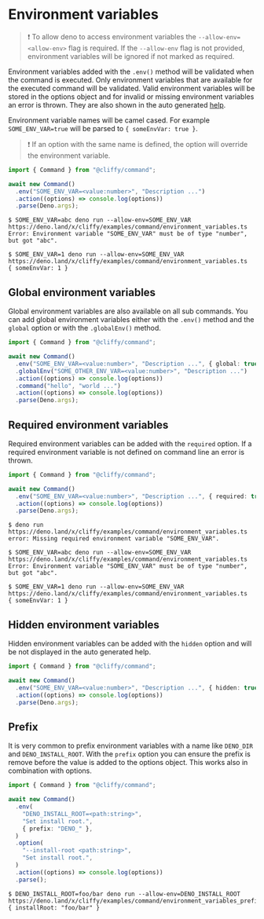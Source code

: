 # Environment variables

> ❗ To allow deno to access environment variables the `--allow-env=<allow-env>`
> flag is required. If the `--allow-env` flag is not provided, environment
> variables will be ignored if not marked as required.

Environment variables added with the `.env()` method will be validated when the
command is executed. Only environment variables that are available for the
executed command will be validated. Valid environment variables will be stored
in the options object and for invalid or missing environment variables an error
is thrown. They are also shown in the auto generated [help](./help.md).

Environment variable names will be camel cased. For example `SOME_ENV_VAR=true`
will be parsed to `{ someEnvVar: true }`.

> ❗ If an option with the same name is defined, the option will override the
> environment variable.

```typescript
import { Command } from "@cliffy/command";

await new Command()
  .env("SOME_ENV_VAR=<value:number>", "Description ...")
  .action((options) => console.log(options))
  .parse(Deno.args);
```

```console
$ SOME_ENV_VAR=abc deno run --allow-env=SOME_ENV_VAR https://deno.land/x/cliffy/examples/command/environment_variables.ts
Error: Environment variable "SOME_ENV_VAR" must be of type "number", but got "abc".

$ SOME_ENV_VAR=1 deno run --allow-env=SOME_ENV_VAR https://deno.land/x/cliffy/examples/command/environment_variables.ts
{ someEnvVar: 1 }
```

## Global environment variables

Global environment variables are also available on all sub commands. You can add
global environment variables either with the `.env()` method and the `global`
option or with the `.globalEnv()` method.

```ts
import { Command } from "@cliffy/command";

await new Command()
  .env("SOME_ENV_VAR=<value:number>", "Description ...", { global: true })
  .globalEnv("SOME_OTHER_ENV_VAR=<value:number>", "Description ...")
  .action((options) => console.log(options))
  .command("hello", "world ...")
  .action((options) => console.log(options))
  .parse(Deno.args);
```

## Required environment variables

Required environment variables can be added with the `required` option. If a
required environment variable is not defined on command line an error is thrown.

```ts
import { Command } from "@cliffy/command";

await new Command()
  .env("SOME_ENV_VAR=<value:number>", "Description ...", { required: true })
  .action((options) => console.log(options))
  .parse(Deno.args);
```

```console
$ deno run https://deno.land/x/cliffy/examples/command/environment_variables.ts
error: Missing required environment variable "SOME_ENV_VAR".

$ SOME_ENV_VAR=abc deno run --allow-env=SOME_ENV_VAR https://deno.land/x/cliffy/examples/command/environment_variables.ts
Error: Environment variable "SOME_ENV_VAR" must be of type "number", but got "abc".

$ SOME_ENV_VAR=1 deno run --allow-env=SOME_ENV_VAR https://deno.land/x/cliffy/examples/command/environment_variables.ts
{ someEnvVar: 1 }
```

## Hidden environment variables

Hidden environment variables can be added with the `hidden` option and will be
not displayed in the auto generated help.

```ts
import { Command } from "@cliffy/command";

await new Command()
  .env("SOME_ENV_VAR=<value:number>", "Description ...", { hidden: true })
  .action((options) => console.log(options))
  .parse(Deno.args);
```

## Prefix

It is very common to prefix environment variables with a name like `DENO_DIR`
and `DENO_INSTALL_ROOT`. With the `prefix` option you can ensure the prefix is
remove before the value is added to the options object. This works also in
combination with options.

```typescript
import { Command } from "@cliffy/command";

await new Command()
  .env(
    "DENO_INSTALL_ROOT=<path:string>",
    "Set install root.",
    { prefix: "DENO_" },
  )
  .option(
    "--install-root <path:string>",
    "Set install root.",
  )
  .action((options) => console.log(options))
  .parse();
```

```console
$ DENO_INSTALL_ROOT=foo/bar deno run --allow-env=DENO_INSTALL_ROOT https://deno.land/x/cliffy/examples/command/environment_variables_prefix.ts
{ installRoot: "foo/bar" }
```
